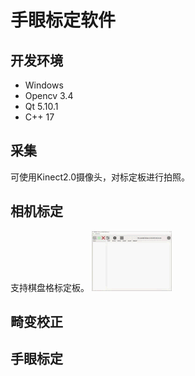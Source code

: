 # 手眼标定软件

## 开发环境
+ Windows
+ Opencv 3.4
+ Qt 5.10.1
+ C++ 17


## 采集

可使用Kinect2.0摄像头，对标定板进行拍照。

## 相机标定

支持棋盘格标定板。
![image](https://github.com/w64228013/calibration_qt/blob/master/calibration.gif)

## 畸变校正

## 手眼标定
